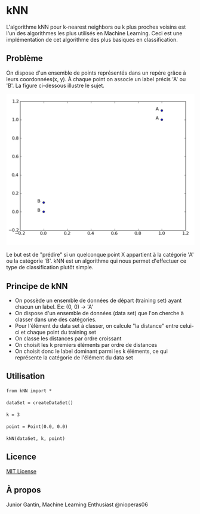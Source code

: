 # kNN

L'algorithme kNN pour k-nearest neighbors ou k plus proches voisins est l'un des algorithmes les plus utilisés en Machine Learning.
Ceci est une implémentation de cet algorithme des plus basiques en classification.

## Problème
On dispose d'un ensemble de points représentés dans un repère grâce à leurs coordonnées(x, y). À chaque point on associe un label précis 'A' ou 'B'.
La figure ci-dessous illustre le sujet.

![alt tag](kNN_example.png)

Le but est de "prédire" si un quelconque point X appartient à la catégorie 'A' ou la catégorie 'B'. kNN est un algorithme qui nous 
permet d'effectuer ce type de classification plutôt simple.

## Principe de kNN

* On possède un ensemble de données de départ (training set) ayant chacun un label. Ex: (0, 0) -> 'A'
* On dispose d'un ensemble de données (data set) que l'on cherche à classer dans une des catégories.
* Pour l'élément du data set à classer, on calcule "la distance" entre celui-ci et chaque point du training set
* On classe les distances par ordre croissant
* On choisit les k premiers éléments par ordre de distances
* On choisit donc le label dominant parmi les k éléments, ce qui représente la catégorie de l'élément du data set




## Utilisation

```
from kNN import *

dataSet = createDataSet()

k = 3

point = Point(0.0, 0.0)

kNN(dataSet, k, point)

```


## Licence
[MIT License](https://opensource.org/licenses/MIT)

## À propos
Junior Gantin, Machine Learning Enthusiast
@nioperas06

